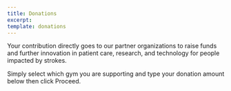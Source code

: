 ```yaml
---
title: Donations
excerpt:
template: donations
---
```


Your contribution directly goes to our partner organizations to raise funds and further innovation in patient care, research, and technology for people impacted by strokes.

Simply select which gym you are supporting and type your donation amount below then click Proceed.

